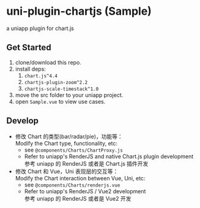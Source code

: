 # uni-plugin-chartjs (Sample)

a uniapp plugin for chart.js

## Get Started

1. clone/download this repo.
2. install deps:
   1. `chart.js^4.4`
   2. `chartjs-plugin-zoom^2.2`
   3. `chartjs-scale-timestack^1.0`
3. move the src folder to your uniapp project.
4. open `Sample.vue` to view use cases.

## Develop

- 修改 Chart 的类型(bar/radar/pie)，功能等：<br/>
  Modify the Chart type, functionality, etc:
  - see `@components/Charts/ChartProxy.js`
  - Refer to uniapp's RenderJS and native Chart.js plugin development<br/>
    参考 uniapp 的 RenderJS 或者是 Chart.js 插件开发
- 修改 Chart 和 Vue，Uni 表现层的交互等：<br/>
  Modify the Chart interaction between Vue, Uni, etc:
  - see `@components/Charts/renderjs.vue`
  - Refer to uniapp's RenderJS / Vue2 development<br/>
    参考 uniapp 的 RenderJS 或者是 Vue2 开发
